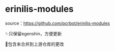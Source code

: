 # erinilis-modules
source：https://github.com/pcrbot/erinilis-modules

✨只保留egenshin，方便更新

👻包含未合并到上游仓库的更改
